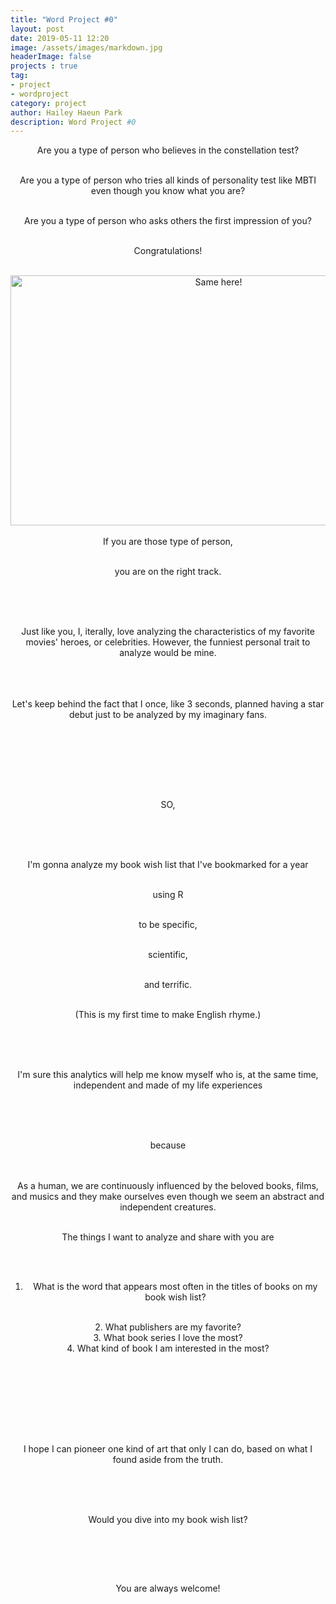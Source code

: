 ```yaml
---
title: "Word Project #0"
layout: post
date: 2019-05-11 12:20
image: /assets/images/markdown.jpg
headerImage: false
projects : true
tag:
- project
- wordproject
category: project
author: Hailey Haeun Park
description: Word Project #0
---
```


<div style="text-align: center;
font-family=Times new roman;"
font-size=140%;">
Are you a type of person who believes in the constellation test? <br><br>

Are you a type of person who tries all kinds of personality test like MBTI even though you know what you are?<br><br>

Are you a type of person who asks others the first impression of you?<br><br>

Congratulations!<br><br>

​<img src="samehere.jpeg"
     alt="Same here!"
     height=400px;
     width=650px;>

If you are those type of person, <br><br>

you are on the right track.<br><br><br>

​

Just like you, I, iterally, love analyzing the characteristics of my favorite movies' heroes, or celebrities. However, the funniest personal trait to analyze would be mine.
<br><br><br>
​

Let's keep behind the fact that I once, like 3 seconds, planned having a star debut just to be analyzed by my imaginary fans.

​<br><br><br><br>

​

SO,

​<br><br><br>

I'm gonna analyze my book wish list that I've bookmarked for a year <br><br>

using R <br><br>

to be specific,<br><br>

scientific,<br><br>

and terrific.<br><br>

(This is my first time to make English rhyme.)<br><br><br>

​

I'm sure this analytics will help me know myself who is, at the same time, independent and made of my life experiences<br><br><br>

​

because<br><br><br>



As a human, we are continuously influenced by the beloved books, films, and musics and they make ourselves even though we seem an abstract and independent creatures.  <br><br>


The things I want to analyze and share with you are<br><br>

​

1. What is the word that appears most often in the titles of books on my book wish list?
<br>
2. What publishers are my favorite?
<br>
3. What book series I love the most?
<br>
4. What kind of book I am interested in the most?
<br><br><br><br>
​

​

​

I hope I can pioneer one kind of art that only I can do, based on what I found aside from the truth.

​
<br><br>
​

Would you dive into my book wish list?

​<br><br>

​

You are always welcome!<br>

​</div>
